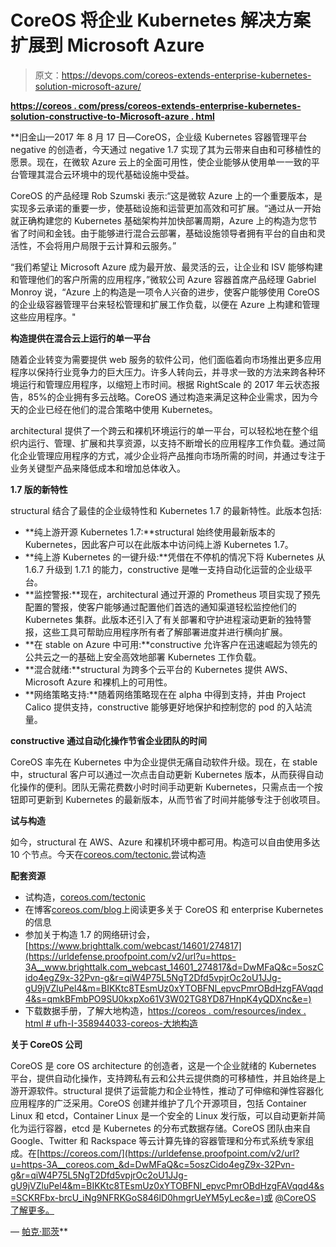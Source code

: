 # CoreOS 将企业 Kubernetes 解决方案扩展到 Microsoft Azure

> 原文：<https://devops.com/coreos-extends-enterprise-kubernetes-solution-microsoft-azure/>

**[https://coreos . com/press/coreos-extends-enterprise-kubernetes-solution-constructive-to-Microsoft-azure . html](https://coreos.com/press/coreos-extends-enterprise-kubernetes-solution-tectonic-to-microsoft-azure.html)**

 **旧金山—2017 年 8 月 17 日—CoreOS，企业级 Kubernetes 容器管理平台 negative 的创造者，今天通过 negative 1.7 实现了其为云带来自由和可移植性的愿景。现在，在微软 Azure 云上的全面可用性，使企业能够从使用单一一致的平台管理其混合云环境中的现代基础设施中受益。

CoreOS 的产品经理 Rob Szumski 表示:“这是微软 Azure 上的一个重要版本，是实现多云承诺的重要一步，使基础设施和运营更加高效和可扩展。“通过从一开始就正确构建您的 Kubernetes 基础架构并加快部署周期，Azure 上的构造为您节省了时间和金钱。由于能够进行混合云部署，基础设施领导者拥有平台的自由和灵活性，不会将用户局限于云计算和云服务。”

“我们希望让 Microsoft Azure 成为最开放、最灵活的云，让企业和 ISV 能够构建和管理他们的客户所需的应用程序，”微软公司 Azure 容器首席产品经理 Gabriel Monroy 说，“Azure 上的构造是一项令人兴奋的进步，使客户能够使用 CoreOS 的企业级容器管理平台来轻松管理和扩展工作负载，以便在 Azure 上构建和管理这些应用程序。"

**构造提供在混合云上运行的单一平台**

随着企业转变为需要提供 web 服务的软件公司，他们面临着向市场推出更多应用程序以保持行业竞争力的巨大压力。许多人转向云，并寻求一致的方法来跨各种环境运行和管理应用程序，以缩短上市时间。根据 RightScale 的 2017 年云状态报告，85%的企业拥有多云战略。CoreOS 通过构造来满足这种企业需求，因为今天的企业已经在他们的混合策略中使用 Kubernetes。

architectural 提供了一个跨云和裸机环境运行的单一平台，可以轻松地在整个组织内运行、管理、扩展和共享资源，以支持不断增长的应用程序工作负载。通过简化企业管理应用程序的方式，减少企业将产品推向市场所需的时间，并通过专注于业务关键型产品来降低成本和增加总体收入。

**1.7 版的新特性**

structural 结合了最佳的企业级特性和 Kubernetes 1.7 的最新特性。此版本包括:

*   **纯上游开源 Kubernetes 1.7:**structural 始终使用最新版本的 Kubernetes，因此客户可以在此版本中访问纯上游 Kubernetes 1.7。
*   **纯上游 Kubernetes 的一键升级:**凭借在不停机的情况下将 Kubernetes 从 1.6.7 升级到 1.7.1 的能力，constructive 是唯一支持自动化运营的企业级平台。
*   **监控警报:**现在，architectural 通过开源的 Prometheus 项目实现了预先配置的警报，使客户能够通过配置他们首选的通知渠道轻松监控他们的 Kubernetes 集群。此版本还引入了有关部署和守护进程滚动更新的独特警报，这些工具可帮助应用程序所有者了解部署进度并进行横向扩展。
*   **在 stable on Azure 中可用:**constructive 允许客户在迅速崛起为领先的公共云之一的基础上安全高效地部署 Kubernetes 工作负载。
*   **混合就绪:**structural 为跨多个云平台的 Kubernetes 提供 AWS、Microsoft Azure 和裸机上的可用性。
*   **网络策略支持:**随着网络策略现在在 alpha 中得到支持，并由 Project Calico 提供支持，constructive 能够更好地保护和控制您的 pod 的入站流量。

**constructive 通过自动化操作节省企业团队的时间**

CoreOS 率先在 Kubernetes 中为企业提供无痛自动软件升级。现在，在 stable 中，structural 客户可以通过一次点击自动更新 Kubernetes 版本，从而获得自动化操作的便利。团队无需花费数小时时间手动更新 Kubernetes，只需点击一个按钮即可更新到 Kubernetes 的最新版本，从而节省了时间并能够专注于创收项目。

**试与构造**

如今，structural 在 AWS、Azure 和裸机环境中都可用。构造可以自由使用多达 10 个节点。今天在[coreos.com/tectonic.](https://urldefense.proofpoint.com/v2/url?u=https-3A__coreos.com_tectonic&d=DwMFaQ&c=5oszCido4egZ9x-32Pvn-g&r=qiW4P75L5NgT2Dfd5vpjrOc2oU1JJg-gU9jVZluPel4&m=BIKKtc8TEsmUz0xYTOBFNl_epvcPmrOBdHzgFAVqqd4&s=LJpqV0XadEDESEyT8J0ci7gvYmzSCwORya7Zuty6yU4&e=)尝试构造

**配套资源**

*   试构造，[coreos.com/tectonic](https://urldefense.proofpoint.com/v2/url?u=https-3A__coreos.com_tectonic&d=DwMFaQ&c=5oszCido4egZ9x-32Pvn-g&r=qiW4P75L5NgT2Dfd5vpjrOc2oU1JJg-gU9jVZluPel4&m=BIKKtc8TEsmUz0xYTOBFNl_epvcPmrOBdHzgFAVqqd4&s=LJpqV0XadEDESEyT8J0ci7gvYmzSCwORya7Zuty6yU4&e=)
*   在博客[coreos.com/blog](https://urldefense.proofpoint.com/v2/url?u=https-3A__coreos.com_blog&d=DwMFaQ&c=5oszCido4egZ9x-32Pvn-g&r=qiW4P75L5NgT2Dfd5vpjrOc2oU1JJg-gU9jVZluPel4&m=BIKKtc8TEsmUz0xYTOBFNl_epvcPmrOBdHzgFAVqqd4&s=3pOsP8WuV9IGq-vlBQnNTnlgRWL5IvcXmTGl18w498U&e=)上阅读更多关于 CoreOS 和 enterprise Kubernetes 的信息
*   参加关于构造 1.7 的网络研讨会，[https://www.brighttalk.com/webcast/14601/274817](https://urldefense.proofpoint.com/v2/url?u=https-3A__www.brighttalk.com_webcast_14601_274817&d=DwMFaQ&c=5oszCido4egZ9x-32Pvn-g&r=qiW4P75L5NgT2Dfd5vpjrOc2oU1JJg-gU9jVZluPel4&m=BIKKtc8TEsmUz0xYTOBFNl_epvcPmrOBdHzgFAVqqd4&s=qmkBFmbPO9SU0kxpXo61V3W02TG8YD87HnpK4yQDXnc&e=)
*   下载数据手册，了解大地构造，[https://coreos . com/resources/index . html # ufh-I-358944033-coreos-大地构造](https://urldefense.proofpoint.com/v2/url?u=https-3A__coreos.com_resources_index.html-23ufh-2Di-2D358944033-2Dcoreos-2Dtectonic&d=DwMFaQ&c=5oszCido4egZ9x-32Pvn-g&r=qiW4P75L5NgT2Dfd5vpjrOc2oU1JJg-gU9jVZluPel4&m=BIKKtc8TEsmUz0xYTOBFNl_epvcPmrOBdHzgFAVqqd4&s=DCSrY0yv-Arns0SgMN4nLzXK8J6K3IBHPFskBFJNPrg&e=)

**关于 CoreOS 公司**

CoreOS 是 core OS architecture 的创造者，这是一个企业就绪的 Kubernetes 平台，提供自动化操作，支持跨私有云和公共云提供商的可移植性，并且始终是上游开源软件。structural 提供了运营能力和企业特性，推动了可伸缩和弹性容器化应用程序的广泛采用。CoreOS 创建并维护了几个开源项目，包括 Container Linux 和 etcd，Container Linux 是一个安全的 Linux 发行版，可以自动更新并简化为运行容器，etcd 是 Kubernetes 的分布式数据存储。CoreOS 团队由来自 Google、Twitter 和 Rackspace 等云计算先锋的容器管理和分布式系统专家组成。在[https://coreos.com/](https://urldefense.proofpoint.com/v2/url?u=https-3A__coreos.com_&d=DwMFaQ&c=5oszCido4egZ9x-32Pvn-g&r=qiW4P75L5NgT2Dfd5vpjrOc2oU1JJg-gU9jVZluPel4&m=BIKKtc8TEsmUz0xYTOBFNl_epvcPmrOBdHzgFAVqqd4&s=SCKRFbx-brcU_iNg9NFRKGoS846lD0hmgrUeYM5yLec&e=)或 [@CoreOS 了解更多。](https://urldefense.proofpoint.com/v2/url?u=https-3A__twitter.com_coreos&d=DwMFaQ&c=5oszCido4egZ9x-32Pvn-g&r=qiW4P75L5NgT2Dfd5vpjrOc2oU1JJg-gU9jVZluPel4&m=BIKKtc8TEsmUz0xYTOBFNl_epvcPmrOBdHzgFAVqqd4&s=y-40NMg2Dsw_P78EC8Ty7f6ku83OJ35egDGUxJwbcCU&e=)

— [帕克·耶茨](https://devops.com/author/parkerdevops-com/)**
